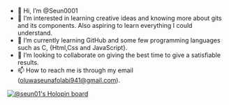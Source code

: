 - 👋 Hi, I’m @Seun0001
- 👀 I’m interested in learning creative ideas and knowing more about gits and its components. Also aspiring to learn everything I could understand.
- 🌱 I’m currently learning GitHub and some few programming languages such as C, {Html,Css and JavaScript}.
- 💞️ I’m looking to collaborate on giving the best time to give a satisfiable results.
- 📫 How to reach me is through my email (oluwaseunafolabi941@gmail.com).

<!---
Seun0001/Seun0001 is a ✨ special ✨ repository because its `README.md` (this file) appears on your GitHub profile.
You can click the Preview link to take a look at your changes.
!--->
[![@seun01's Holopin board](https://holopin.io/api/user/board?user=seun01)](https://holopin.io/@seun01)


